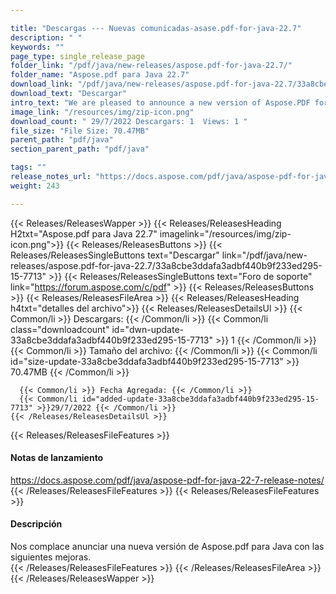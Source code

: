 ```yaml
---

title: "Descargas --- Nuevas comunicadas-asase.pdf-for-java-22.7"
description: " "
keywords: ""
page_type: single_release_page
folder_link: "/pdf/java/new-releases/aspose.pdf-for-java-22.7/"
folder_name: "Aspose.pdf para Java 22.7"
download_link: "/pdf/java/new-releases/aspose.pdf-for-java-22.7/33a8cbe3ddafa3adbf440b9f233ed295-15-7713"
download_text: "Descargar"
intro_text: "We are pleased to announce a new version of Aspose.PDF for Java with following improvements."
image_link: "/resources/img/zip-icon.png"
download_count: " 29/7/2022 Descargars: 1  Views: 1 "
file_size: "File Size: 70.47MB"
parent_path: "pdf/java"
section_parent_path: "pdf/java"

tags: ""
release_notes_url: "https://docs.aspose.com/pdf/java/aspose-pdf-for-java-22-7-release-notes/"
weight: 243

---
```


{{< Releases/ReleasesWapper >}}
  {{< Releases/ReleasesHeading H2txt="Aspose.pdf para Java 22.7" imagelink="/resources/img/zip-icon.png">}}
  {{< Releases/ReleasesButtons >}}
    {{< Releases/ReleasesSingleButtons text="Descargar" link="/pdf/java/new-releases/aspose.pdf-for-java-22.7/33a8cbe3ddafa3adbf440b9f233ed295-15-7713" >}}
    {{< Releases/ReleasesSingleButtons text="Foro de soporte" link="https://forum.aspose.com/c/pdf" >}}
  {{< Releases/ReleasesButtons >}}
  {{< Releases/ReleasesFileArea >}}
    {{< Releases/ReleasesHeading h4txt="detalles del archivo">}}
    {{< Releases/ReleasesDetailsUl >}}
      {{< Common/li >}} Descargars: {{< /Common/li >}}
      {{< Common/li class="downloadcount" id="dwn-update-33a8cbe3ddafa3adbf440b9f233ed295-15-7713" >}} 1 {{< /Common/li >}}
      {{< Common/li >}} Tamaño del archivo: {{< /Common/li >}}
      {{< Common/li id="size-update-33a8cbe3ddafa3adbf440b9f233ed295-15-7713" >}} 70.47MB {{< /Common/li >}}

      {{< Common/li >}} Fecha Agregada: {{< /Common/li >}}
      {{< Common/li id="added-update-33a8cbe3ddafa3adbf440b9f233ed295-15-7713" >}}29/7/2022 {{< /Common/li >}}
    {{< /Releases/ReleasesDetailsUl >}}

  {{< Releases/ReleasesFileFeatures >}}
      <h4>Notas de lanzamiento</h4><div><a href='https://docs.aspose.com/pdf/java/aspose-pdf-for-java-22-7-release-notes/'>https://docs.aspose.com/pdf/java/aspose-pdf-for-java-22-7-release-notes/</a></div>
  {{< /Releases/ReleasesFileFeatures >}}
  {{< Releases/ReleasesFileFeatures >}}
      <h4>Descripción</h4><div class="HTMLDescription">Nos complace anunciar una nueva versión de Aspose.pdf para Java con las siguientes mejoras.</div>
  {{< /Releases/ReleasesFileFeatures >}}
 {{< /Releases/ReleasesFileArea >}}
{{< /Releases/ReleasesWapper >}}


